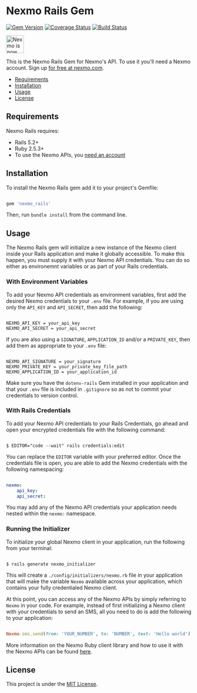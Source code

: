 # Nexmo Rails Gem

[![Gem Version](https://badge.fury.io/rb/nexmo_rails.svg)](https://badge.fury.io/rb/nexmo_rails) [![Coverage Status](https://coveralls.io/repos/github/Nexmo/nexmo-rails/badge.svg?branch=master)](https://coveralls.io/github/Nexmo/nexmo-rails?branch=master) [![Build Status](https://api.travis-ci.org/Nexmo/nexmo-rails.svg?branch=master)](https://travis-ci.org/Nexmo/nexmo-ruby)

<img src="https://developer.nexmo.com/assets/images/Vonage_Nexmo.svg" height="48px" alt="Nexmo is now known as Vonage" />

This is the Nexmo Rails Gem for Nexmo's API. To use it you'll
need a Nexmo account. Sign up [for free at nexmo.com](https://dashboard.nexmo.com/sign-up?utm_source=DEV_REL&utm_medium=github&utm_campaign=nexmo-rails).

* [Requirements](#requirements)
* [Installation](#installation)
* [Usage](#usage)
* [License](#license)

## Requirements

Nexmo Rails requires: 

* Rails 5.2+
* Ruby 2.5.3+
* To use the Nexmo APIs, you [need an account](https://dashboard.nexmo.com/sign-up?utm_source=DEV_REL&utm_medium=github&utm_campaign=nexmo-rails)

## Installation

To install the Nexmo Rails gem add it to your project's Gemfile:

```ruby

gem 'nexmo_rails'

```

Then, run `bundle install` from the command line.

## Usage

The Nexmo Rails gem will initialize a new instance of the Nexmo client inside your Rails application and make it globally accessible. To make this happen, you must supply it with your Nexmo API credentials. You can do so either as environemnt variables or as part of your Rails credentials.

### With Environment Variables 

To add your Nexmo API credentials as environment variables, first add the desired Nexmo credentials to your `.env` file. For example, if you are using only the `API_KEY` and `API_SECRET`, then add the following:

```

NEXMO_API_KEY = your_api_key
NEXMO_API_SECRET = your_api_secret

```

If you are also using a `SIGNATURE`, `APPLICATION_ID` and/or a `PRIVATE_KEY`, then add them as appropriate to your `.env` file:

```

NEXMO_API_SIGNATURE = your_signature
NEXMO_PRIVATE_KEY = your_private_key_file_path
NEXMO_APPLICATION_ID = your_application_id

```

Make sure you have the `dotenv-rails` Gem installed in your application and that your `.env` file is included in `.gitignore` so as not to commit your credentials to version control. 

### With Rails Credentials

To add your Nexmo API credentials to your Rails Credentials, go ahead and open your encrypted credentials file with the following command:

```console

$ EDITOR="code --wait" rails credentials:edit

```

You can replace the `EDITOR` variable with your preferred editor. Once the credentials file is open, you are able to add the Nexmo credentials with the following namespacing:

```yaml

nexmo:
    api_key:
    api_secret:

```

You may add any of the Nexmo API credentials your application needs nested within the `nexmo:` namespace.

### Running the Initializer

To initialize your global Nexmo client in your application, run the following from your terminal:

```console

$ rails generate nexmo_initializer

```

This will create a `./config/initializers/nexmo.rb` file in your application that will make the variable `Nexmo` available across your application, which contains your fully credentialed Nexmo client.

At this point, you can access any of the Nexmo APIs by simply referring to `Nexmo` in your code. For example, instead of first initializing a Nexmo client with your credentials to send an SMS, all you need to do is add the following to your application:

```ruby

Nexmo.sms.send(from: 'YOUR_NUMBER', to: 'NUMBER', text: 'Hello world')

```

More information on the Nexmo Ruby client library and how to use it with the Nexmo APIs can be found [here](https://github.com/Nexmo/nexmo-ruby).

## License

This project is under the [MIT License](LICENSE).
